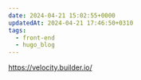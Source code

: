 ```yaml
---
date: 2024-04-21 15:02:55+0000
updatedAt: 2024-04-21 17:46:50+0310
tags:
  - front-end
  - hugo_blog
---
```

https://velocity.builder.io/